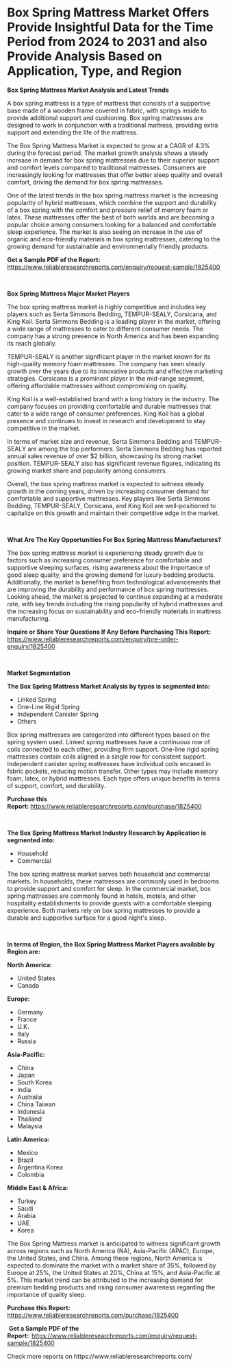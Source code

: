 <p><h1>Box Spring Mattress Market Offers Provide Insightful Data for the Time Period from 2024 to 2031 and also Provide Analysis Based on Application, Type, and Region</h1></p><p><strong>Box Spring Mattress Market Analysis and Latest Trends</strong></p>
<p><p>A box spring mattress is a type of mattress that consists of a supportive base made of a wooden frame covered in fabric, with springs inside to provide additional support and cushioning. Box spring mattresses are designed to work in conjunction with a traditional mattress, providing extra support and extending the life of the mattress.</p><p>The Box Spring Mattress Market is expected to grow at a CAGR of 4.3% during the forecast period. The market growth analysis shows a steady increase in demand for box spring mattresses due to their superior support and comfort levels compared to traditional mattresses. Consumers are increasingly looking for mattresses that offer better sleep quality and overall comfort, driving the demand for box spring mattresses.</p><p>One of the latest trends in the box spring mattress market is the increasing popularity of hybrid mattresses, which combine the support and durability of a box spring with the comfort and pressure relief of memory foam or latex. These mattresses offer the best of both worlds and are becoming a popular choice among consumers looking for a balanced and comfortable sleep experience. The market is also seeing an increase in the use of organic and eco-friendly materials in box spring mattresses, catering to the growing demand for sustainable and environmentally friendly products.</p></p>
<p><strong>Get a Sample PDF of the Report:&nbsp;</strong> <a href="https://www.reliableresearchreports.com/enquiry/request-sample/1825400">https://www.reliableresearchreports.com/enquiry/request-sample/1825400</a></p>
<p>&nbsp;</p>
<p><strong>Box Spring Mattress Major Market Players</strong></p>
<p><p>The box spring mattress market is highly competitive and includes key players such as Serta Simmons Bedding, TEMPUR-SEALY, Corsicana, and King Koil. Serta Simmons Bedding is a leading player in the market, offering a wide range of mattresses to cater to different consumer needs. The company has a strong presence in North America and has been expanding its reach globally.</p><p>TEMPUR-SEALY is another significant player in the market known for its high-quality memory foam mattresses. The company has seen steady growth over the years due to its innovative products and effective marketing strategies. Corsicana is a prominent player in the mid-range segment, offering affordable mattresses without compromising on quality.</p><p>King Koil is a well-established brand with a long history in the industry. The company focuses on providing comfortable and durable mattresses that cater to a wide range of consumer preferences. King Koil has a global presence and continues to invest in research and development to stay competitive in the market.</p><p>In terms of market size and revenue, Serta Simmons Bedding and TEMPUR-SEALY are among the top performers. Serta Simmons Bedding has reported annual sales revenue of over $2 billion, showcasing its strong market position. TEMPUR-SEALY also has significant revenue figures, indicating its growing market share and popularity among consumers.</p><p>Overall, the box spring mattress market is expected to witness steady growth in the coming years, driven by increasing consumer demand for comfortable and supportive mattresses. Key players like Serta Simmons Bedding, TEMPUR-SEALY, Corsicana, and King Koil are well-positioned to capitalize on this growth and maintain their competitive edge in the market.</p></p>
<p>&nbsp;</p>
<p><strong>What Are The Key Opportunities For Box Spring Mattress Manufacturers?</strong></p>
<p><p>The box spring mattress market is experiencing steady growth due to factors such as increasing consumer preference for comfortable and supportive sleeping surfaces, rising awareness about the importance of good sleep quality, and the growing demand for luxury bedding products. Additionally, the market is benefiting from technological advancements that are improving the durability and performance of box spring mattresses. Looking ahead, the market is projected to continue expanding at a moderate rate, with key trends including the rising popularity of hybrid mattresses and the increasing focus on sustainability and eco-friendly materials in mattress manufacturing.</p></p>
<p><strong>Inquire or Share Your Questions If Any Before Purchasing This Report:</strong> <a href="https://www.reliableresearchreports.com/enquiry/pre-order-enquiry/1825400">https://www.reliableresearchreports.com/enquiry/pre-order-enquiry/1825400</a></p>
<p>&nbsp;</p>
<p><strong>Market Segmentation</strong></p>
<p><strong>The Box Spring Mattress Market Analysis by types is segmented into:</strong></p>
<p><ul><li>Linked Spring</li><li>One-Line Rigid Spring</li><li>Independent Canister Spring</li><li>Others</li></ul></p>
<p><p>Box spring mattresses are categorized into different types based on the spring system used. Linked spring mattresses have a continuous row of coils connected to each other, providing firm support. One-line rigid spring mattresses contain coils aligned in a single row for consistent support. Independent canister spring mattresses have individual coils encased in fabric pockets, reducing motion transfer. Other types may include memory foam, latex, or hybrid mattresses. Each type offers unique benefits in terms of support, comfort, and durability.</p></p>
<p><strong>Purchase this Report:&nbsp;</strong><a href="https://www.reliableresearchreports.com/purchase/1825400">https://www.reliableresearchreports.com/purchase/1825400</a></p>
<p>&nbsp;</p>
<p><strong>The Box Spring Mattress Market Industry Research by Application is segmented into:</strong></p>
<p><ul><li>Household</li><li>Commercial</li></ul></p>
<p><p>The box spring mattress market serves both household and commercial markets. In households, these mattresses are commonly used in bedrooms to provide support and comfort for sleep. In the commercial market, box spring mattresses are commonly found in hotels, motels, and other hospitality establishments to provide guests with a comfortable sleeping experience. Both markets rely on box spring mattresses to provide a durable and supportive surface for a good night's sleep.</p></p>
<p>&nbsp;</p>
<p><strong>In terms of Region, the Box Spring Mattress Market Players available by Region are:</strong></p>
<p>
    <p> <strong> North America: </strong>
        <ul>
            <li>United States</li>
            <li>Canada</li>
        </ul>
        </p> 
    <p> <strong> Europe: </strong>
        <ul>
            <li>Germany</li>
            <li>France</li>
            <li>U.K.</li>
            <li>Italy</li>
            <li>Russia</li>
        </ul>
        </p> 
    <p> <strong> Asia-Pacific: </strong>
        <ul>
            <li>China</li>
            <li>Japan</li>
            <li>South Korea</li>
            <li>India</li>
            <li>Australia</li>
            <li>China Taiwan</li>
            <li>Indonesia</li>
            <li>Thailand</li>
            <li>Malaysia</li>
        </ul>
        </p> 
    <p> <strong> Latin America: </strong>
        <ul>
            <li>Mexico</li>
            <li>Brazil</li>
            <li>Argentina Korea</li>
            <li>Colombia</li>
        </ul>
        </p> 
    <p> <strong> Middle East & Africa: </strong>
        <ul>
            <li>Turkey</li>
            <li>Saudi</li>
            <li>Arabia</li>
            <li>UAE</li>
            <li>Korea</li>
        </ul>
    </p>
    </p>
<p><p>The Box Spring Mattress market is anticipated to witness significant growth across regions such as North America (NA), Asia-Pacific (APAC), Europe, the United States, and China. Among these regions, North America is expected to dominate the market with a market share of 35%, followed by Europe at 25%, the United States at 20%, China at 15%, and Asia-Pacific at 5%. This market trend can be attributed to the increasing demand for premium bedding products and rising consumer awareness regarding the importance of quality sleep.</p></p>
<p><strong>Purchase this Report: </strong><a href="https://www.reliableresearchreports.com/purchase/1825400">https://www.reliableresearchreports.com/purchase/1825400</a></p>
<p>&nbsp;<strong>Get a Sample PDF of the Report:&nbsp;&nbsp;</strong><a href="https://www.reliableresearchreports.com/enquiry/request-sample/1825400">https://www.reliableresearchreports.com/enquiry/request-sample/1825400</a></p>
<p><strong></strong></p>
<p>Check more reports on https://www.reliableresearchreports.com/</p>